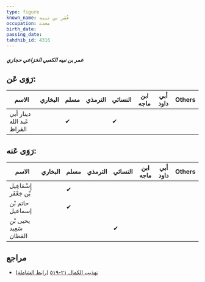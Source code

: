 ```yaml
---
type: figure
known_name: عُمَر بن نبيه
occupation: محدث
birth_date:
passing_date:
tahdhib_id: 4316
---
```

##### عمر بن نبيه الكعبي الخزاعي حجازي

## رَوَى عَن:
| الاسم                      | البخاري | مسلم | الترمذي | النسائي | ابن ماجه | أبي داود | Others |
| -------------------------- | ------- | ---- | ------- | ------- | -------- | -------- | ------ |
| دينار أبي عَبد الله القراظ |         | ✔    |         | ✔       |          |          |        |
## رَوَى عَنه:
| الاسم                   | البخاري | مسلم | الترمذي | النسائي | ابن ماجه | أبي داود | Others |
| ----------------------- | ------- | ---- | ------- | ------- | -------- | -------- | ------ |
| إِسْمَاعِيل بْن جَعْفَر |         | ✔    |         |         |          |          |        |
| حاتم بْن إسماعيل        |         | ✔    |         |         |          |          |        |
| يحيى بْن سَعِيد القطان  |         |      |         | ✔       |          |          |        |
## مراجع
- [تهذيب الكمال ٢١-٥١٩](obsidian://open?vault=Tahdhib-al-Kamal&file=Figures/٤٣١٦-عمر%20بن%20نبيه%20الكعبي%20الخزاعي%20حجازي) ([رابط الشاملة](https://shamela.ws/book/3722/11166))